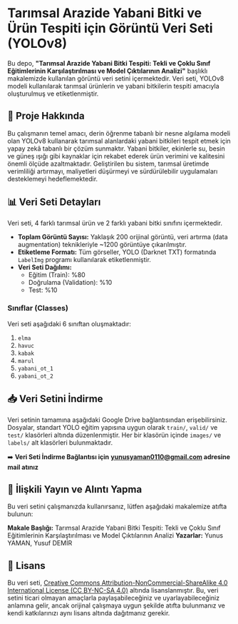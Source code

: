 # Tarımsal Arazide Yabani Bitki ve Ürün Tespiti için Görüntü Veri Seti (YOLOv8)

Bu depo, **"Tarımsal Arazide Yabani Bitki Tespiti: Tekli ve Çoklu Sınıf Eğitimlerinin Karşılaştırılması ve Model Çıktılarının Analizi"** başlıklı makalemizde kullanılan görüntü veri setini içermektedir. Veri seti, YOLOv8 modeli kullanılarak tarımsal ürünlerin ve yabani bitkilerin tespiti amacıyla oluşturulmuş ve etiketlenmiştir.

## 📖 Proje Hakkında

Bu çalışmanın temel amacı, derin öğrenme tabanlı bir nesne algılama modeli olan YOLOv8 kullanarak tarımsal alanlardaki yabani bitkileri tespit etmek için yapay zekâ tabanlı bir çözüm sunmaktır. Yabani bitkiler, ekinlerle su, besin ve güneş ışığı gibi kaynaklar için rekabet ederek ürün verimini ve kalitesini önemli ölçüde azaltmaktadır. Geliştirilen bu sistem, tarımsal üretimde verimliliği artırmayı, maliyetleri düşürmeyi ve sürdürülebilir uygulamaları desteklemeyi hedeflemektedir.

## 📊 Veri Seti Detayları

Veri seti, 4 farklı tarımsal ürün ve 2 farklı yabani bitki sınıfını içermektedir.

* **Toplam Görüntü Sayısı:** Yaklaşık 200 orijinal görüntü, veri artırma (data augmentation) teknikleriyle ~1200 görüntüye çıkarılmıştır.
* **Etiketleme Formatı:** Tüm görseller, YOLO (Darknet TXT) formatında `LabelImg` programı kullanılarak etiketlenmiştir.
* **Veri Seti Dağılımı:**
    * Eğitim (Train): %80 
    * Doğrulama (Validation): %10 
    * Test: %10 

### Sınıflar (Classes)

Veri seti aşağıdaki 6 sınıftan oluşmaktadır:
1.  `elma`
2.  `havuc`
3.  `kabak`
4.  `marul`
5.  `yabani_ot_1`
6.  `yabani_ot_2`

## 📥 Veri Setini İndirme

Veri setinin tamamına aşağıdaki Google Drive bağlantısından erişebilirsiniz. Dosyalar, standart YOLO eğitim yapısına uygun olarak `train/`, `valid/` ve `test/` klasörleri altında düzenlenmiştir. Her bir klasörün içinde `images/` ve `labels/` alt klasörleri bulunmaktadır.

➡️ **Veri Seti İndirme Bağlantısı için** **yunusyaman0110@gmail.com adresine mail atınız**

## 📜 İlişkili Yayın ve Alıntı Yapma

Bu veri setini çalışmanızda kullanırsanız, lütfen aşağıdaki makalemize atıfta bulunun:

**Makale Başlığı:** Tarımsal Arazide Yabani Bitki Tespiti: Tekli ve Çoklu Sınıf Eğitimlerinin Karşılaştırılması ve Model Çıktılarının Analizi 
**Yazarlar:** Yunus YAMAN, Yusuf DEMİR 


## 📄 Lisans

Bu veri seti, [Creative Commons Attribution-NonCommercial-ShareAlike 4.0 International License (CC BY-NC-SA 4.0)](https://creativecommons.org/licenses/by-nc-sa/4.0/deed.tr) altında lisanslanmıştır. Bu, veri setini ticari olmayan amaçlarla paylaşabileceğiniz ve uyarlayabileceğiniz anlamına gelir, ancak orijinal çalışmaya uygun şekilde atıfta bulunmanız ve kendi katkılarınızı aynı lisans altında dağıtmanız gerekir.
